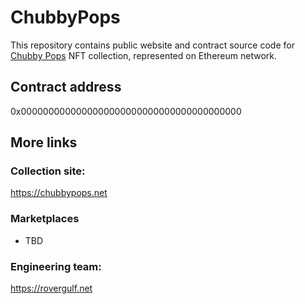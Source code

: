 
# ChubbyPops

This repository contains public website and contract source code for [Chubby Pops](https://chubbypops.net) NFT collection, represented on Ethereum network.

## Contract address

0x0000000000000000000000000000000000000000

## More links

### Collection site:  
https://chubbypops.net

### Marketplaces
- TBD

### Engineering team:  
https://rovergulf.net
